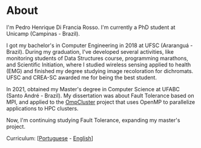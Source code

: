 # About

I'm Pedro Henrique Di Francia Rosso. I'm currently a PhD student at Unicamp (Campinas - Brazil).

I got my bachelor's in Computer Engineering in 2018 at UFSC (Araranguá - Brazil). During my graduation, I've developed several activities, like monitoring students of Data Structures course, programming marathons, and Scientific Initiation, where I studied wireless sensing applied to health (EMG) and finished my degree studying image recoloration for dichromats. UFSC and CREA-SC awarded me for being the best student.

In 2021, obtained my Master's degree in Computer Science at UFABC (Santo André - Brazil). My dissertation was about Fault Tolerance based on MPI, and applied to the [OmpCluster](https://ompcluster.gitlab.io) project that uses OpenMP to parallelize applications to HPC clusters.

Now, I'm continuing studying Fault Tolerance, expanding my master's project.


Curriculum: [[Portuguese](/documents/curriculum-br.bib) - [English](/documents/curriculum-en.pdf)]